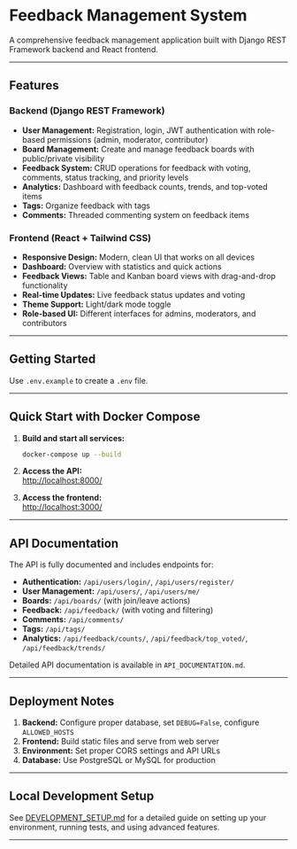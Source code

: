# Feedback Management System

A comprehensive feedback management application built with Django REST Framework backend and React frontend.

---

## Features

### Backend (Django REST Framework)
- **User Management:** Registration, login, JWT authentication with role-based permissions (admin, moderator, contributor)
- **Board Management:** Create and manage feedback boards with public/private visibility
- **Feedback System:** CRUD operations for feedback with voting, comments, status tracking, and priority levels
- **Analytics:** Dashboard with feedback counts, trends, and top-voted items
- **Tags:** Organize feedback with tags
- **Comments:** Threaded commenting system on feedback items

### Frontend (React + Tailwind CSS)
- **Responsive Design:** Modern, clean UI that works on all devices
- **Dashboard:** Overview with statistics and quick actions
- **Feedback Views:** Table and Kanban board views with drag-and-drop functionality
- **Real-time Updates:** Live feedback status updates and voting
- **Theme Support:** Light/dark mode toggle
- **Role-based UI:** Different interfaces for admins, moderators, and contributors

---

## Getting Started

Use `.env.example` to create a `.env` file.

---

## Quick Start with Docker Compose

1. **Build and start all services:**
   ```bash
   docker-compose up --build
   ```

2. **Access the API:**  
   [http://localhost:8000/](http://localhost:8000/)

3. **Access the frontend:**  
   [http://localhost:3000/](http://localhost:3000/)

---


## API Documentation

The API is fully documented and includes endpoints for:

- **Authentication:** `/api/users/login/`, `/api/users/register/`
- **User Management:** `/api/users/`, `/api/users/me/`
- **Boards:** `/api/boards/` (with join/leave actions)
- **Feedback:** `/api/feedback/` (with voting and filtering)
- **Comments:** `/api/comments/`
- **Tags:** `/api/tags/`
- **Analytics:** `/api/feedback/counts/`, `/api/feedback/top_voted/`, `/api/feedback/trends/`

Detailed API documentation is available in `API_DOCUMENTATION.md`.

---

## Deployment Notes

1. **Backend:** Configure proper database, set `DEBUG=False`, configure `ALLOWED_HOSTS`
2. **Frontend:** Build static files and serve from web server
3. **Environment:** Set proper CORS settings and API URLs
4. **Database:** Use PostgreSQL or MySQL for production

---

## Local Development Setup

See [DEVELOPMENT_SETUP.md](docs/DEVELOPMENT_SETUP.md) for a detailed guide on setting up your environment, running tests, and using advanced features.

---